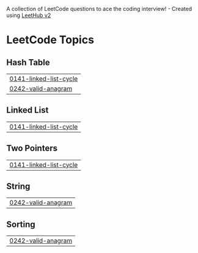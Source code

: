 A collection of LeetCode questions to ace the coding interview! - Created using [LeetHub v2](https://github.com/arunbhardwaj/LeetHub-2.0)
<!---LeetCode Topics Start-->
# LeetCode Topics
## Hash Table
|  |
| ------- |
| [0141-linked-list-cycle](https://github.com/Lishagoel/LeetcodeDSA/tree/master/0141-linked-list-cycle) |
| [0242-valid-anagram](https://github.com/Lishagoel/LeetcodeDSA/tree/master/0242-valid-anagram) |
## Linked List
|  |
| ------- |
| [0141-linked-list-cycle](https://github.com/Lishagoel/LeetcodeDSA/tree/master/0141-linked-list-cycle) |
## Two Pointers
|  |
| ------- |
| [0141-linked-list-cycle](https://github.com/Lishagoel/LeetcodeDSA/tree/master/0141-linked-list-cycle) |
## String
|  |
| ------- |
| [0242-valid-anagram](https://github.com/Lishagoel/LeetcodeDSA/tree/master/0242-valid-anagram) |
## Sorting
|  |
| ------- |
| [0242-valid-anagram](https://github.com/Lishagoel/LeetcodeDSA/tree/master/0242-valid-anagram) |
<!---LeetCode Topics End-->